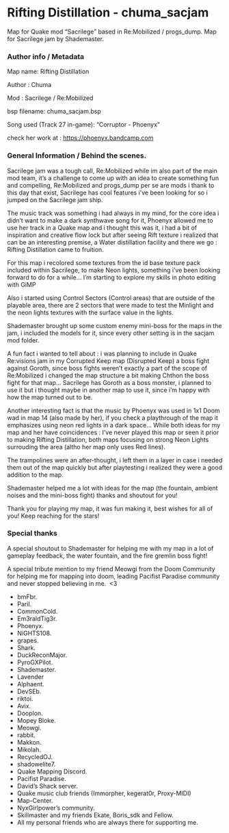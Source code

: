 # Rifting Distillation - chuma_sacjam

Map for Quake mod “Sacrilege” based in Re:Mobilized / progs_dump. Map for Sacrilege jam by Shademaster.

### Author info / Metadata

Map name: Rifting Distillation

Author : Chuma

Mod : Sacrilege / Re:Mobilized

bsp filename: chuma_sacjam.bsp

Song used (Track 27 in-game): “Corruptor - Phoenyx”

check her work at : https://phoenyx.bandcamp.com

### General Information / Behind the scenes.

Sacrilege jam was a tough call, Re:Mobilized while im also part of the main mod team, it’s a challenge to come up with an idea to create something fun and compelling, Re:Mobilized and progs_dump per se are mods i thank to this day that exist, Sacrilege has cool features i’ve been looking for so i jumped on the Sacrilege jam ship.


The music track was something i had always in my mind, for the core idea i didn’t want to make a dark synthwave song for it, Phoenyx allowed me to use her track in a Quake map and i thought this was it, i had a bit of inspiration and creative flow lock but after seeing Rift texture i realized that can be an interesting premise, a Water distillation facility and there we go : Rifting Distillation came to fruition.


For this map i recolored some textures from the id base texture pack included within Sacrilege, to make Neon lights, something i’ve been looking forward to do for a while… I’m starting to explore my skills in photo editing with GiMP


Also i started using Control Sectors (Control areas) that are outside of the playable area, there are 2 sectors that were made to test the Minlight and the neon lights textures with the surface value in the lights.


Shademaster brought up some custom enemy mini-boss for the maps in the jam, i included the models for it, since every other setting is in the sacjam mod folder.


A fun fact i wanted to tell about : i was planning to include in Quake Re:visions jam in my Corrupted Keep map (Disrupted Keep) a boss fight against Goroth, since boss fights weren’t exactly a part of the scope of Re:Mobilized i changed the map structure a bit making Chthon the boss fight for that map… Sacrilege has Goroth as a boss monster, i planned to use it but i thought maybe in another map to use it, since i’m happy with how the map turned out to be.

Another interesting fact is that the music by Phoenyx was used in 1x1 Doom wad in map 14 (also made by her), if you check a playthrough of the map it emphasizes using neon red lights in a dark space… While both ideas for my map and her have coincidences : I’ve never played this map or seen it prior to making Rifting Distillation, both maps focusing on strong Neon Lights surrouding the area (altho her map only uses Red lines).

The trampolines were an after-thought, i left them in a layer in case i needed them out of the map quickly but after playtesting i realized they were a good addition to the map.

Shademaster helped me a lot with ideas for the map (the fountain, ambient noises and the mini-boss fight) thanks and shoutout for you!

Thank you for playing my map, it was fun making it, best wishes for all of you! Keep reaching for the stars!


### Special thanks

A special shoutout to Shademaster for helping me with my map in a lot of gameplay feedback, the water fountain, and the fire gremlin boss fight!

A special tribute mention to my friend Meowgi from the Doom Community for helping me for mapping into doom, leading Pacifist Paradise community and never stopped believing in me.  <3


- bmFbr.
- Paril.
- CommonCold.
- Em3raldTig3r.
- Phoenyx.
- NiGHTS108.
- grapes.
- Shark.
- DuckReconMajor.
- PyroGXPilot.
- Shademaster.
- Lavender
- Alphaent.
- DevSEb.
- riktoi.
- Avix.
- Dooplon.
- Mopey Bloke.
- Meowgi.
- rabbit.
- Makkon.
- Mikolah.
- RecycledOJ.
- shadowelite7.
- Quake Mapping Discord.
- Pacifist Paradise.
- David’s Shack server.
- Quake music club friends (Immorpher, kegerat0r, Proxy-MIDI)
- Map-Center.
- NyxGirlpower’s community.
- Skillmaster and my friends Ekate, Boris_sdk and Fellow.
- All my personal friends who are always there for supporting me.
